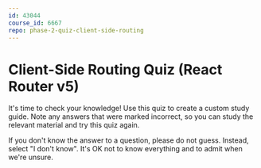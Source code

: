 ```yaml
---
id: 43044
course_id: 6667
repo: phase-2-quiz-client-side-routing
---
```


# Client-Side Routing Quiz (React Router v5)

It's time to check your knowledge! Use this quiz to create a custom study guide.
Note any answers that were marked incorrect, so you can study the relevant
material and try this quiz again.

If you don't know the answer to a question, please do not guess. Instead, select
"I don't know". It's OK not to know everything and to admit when we're unsure.
